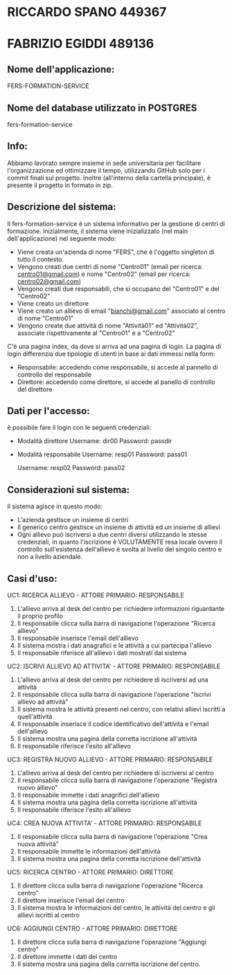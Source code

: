 
# RICCARDO SPANO 449367
# FABRIZIO EGIDDI 489136

## Nome dell'applicazione: 
FERS-FORMATION-SERVICE

## Nome del database utilizzato in POSTGRES
fers-formation-service

## Info:

Abbiamo lavorato sempre insieme in sede universitaria per facilitare l'organizzazione ed ottimizzare il tempo, utilizzando GitHub solo per i commit finali sul progetto. Inoltre (all'interno della cartella principale), è presente il progetto in formato in zip.

## Descrizione del sistema:

Il fers-formation-service è un sistema informativo per la gestione di centri di formazione.
Inizialmente, il sistema viene inizializzato (nel main dell'applicazione) nel seguente modo:

- Viene creata un'azienda di nome "FERS", che è l'oggetto singleton di tutto il contesto.
- Vengono creati due centri di nome "Centro01" (email per ricerca: centro01@gmail.com) e 
  nome "Centro02" (email per ricerca:  centro02@gmail.com)
- Vengono creati due responsabili, che si occupano del "Centro01" e del "Centro02"
- Viene creato un direttore
- Viene creato un allievo di email "bianchi@gmail.com" associato al centro di nome "Centro01" 
- Vengono create due attività di nome "Attività01" ed "Attività02", associate rispettivamente al "Centro01" e a "Centro02"

C'è una pagina index, da dove si arriva ad una pagina di login. La pagina di login differenzia due tipologie di utenti in base ai
dati immessi nella form:

- Responsabile: accedendo come responsabile, si accede al pannello di controllo del responsabile
- Direttore: accedendo come direttore, si accede al panello di controllo del direttore

## Dati per l'accesso:

è possibile fare il login con le seguenti credenziali:

- Modalità direttore
  Username: dir00 
  Password: passdir
  
- Modalità responsabile
  Username: resp01
  Password: pass01
  
  Username: resp02
  Password: pass02
  
## Considerazioni sul sistema:
  
  Il sistema agisce in questo modo:
  
  - L'azienda gestisce un insieme di centri
  - Il generico centro gestisce un insieme di attività ed un insieme di allievi
  - Ogni allievo può iscriversi a due centri diversi utilizzando le stesse credenziali, in quanto l'iscrizione è VOLUTAMENTE resa locale     ovvero il controllo sull'esistenza dell'allievo è svolta al livello del singolo centro e non a livello aziendale.
  
## Casi d'uso:
  
  UC1: RICERCA ALLIEVO - ATTORE PRIMARIO: RESPONSABILE
  1. L'allievo arriva al desk del centro per richiedere informazioni riguardante il proprio profilo
  2. Il responsabile clicca sulla barra di navigazione l'operazione "Ricerca allievo"
  3. Il responsabile inserisce l'email dell'allievo
  4. Il sistema mostra i dati anagrafici e le attività a cui partecipa l'allievo
  5. Il responsabile riferisce all'allievo i dati mostrati dal sistema
  
  UC2: ISCRIVI ALLIEVO AD ATTIVITA' - ATTORE PRIMARIO: RESPONSABILE
  1. L'allievo arriva al desk del centro per richiedere di iscriversi ad una attività
  2. Il responsabile clicca sulla barra di navigazione l'operazione "Iscrivi allievo ad attività"
  3. Il sistema mostra le attività presenti nel centro, con relativi allievi iscritti a quell'attività
  4. Il responsabile inserisce il codice identificativo dell'attività e l'email dell'allievo
  5. Il sistema mostra una pagina della corretta iscrizione all'attività
  6. Il responsabile riferisce l'esito all'allievo
  
  UC3: REGISTRA NUOVO ALLIEVO - ATTORE PRIMARIO: RESPONSABILE
  1. L'allievo arriva al desk del centro per richiedere di iscriversi al centro
  2. Il responsabile clicca sulla barra di navigazione l'operazione "Registra nuovo allievo"
  3. Il responsabile immette i dati anagrifici dell'allievo
  4. Il sistema mostra una pagina della corretta iscrizione all'attività
  5. Il responsabile riferisce l'esito all'allievo
  
  UC4: CREA NUOVA ATTIVITA' - ATTORE PRIMARIO: RESPONSABILE
  1. Il responsabile clicca sulla barra di navigazione l'operazione "Crea nuova attività"
  2. Il responsabile immette le informazioni dell'attività
  3. Il sistema mostra una pagina della corretta iscrizione dell'attività
  
  UC5: RICERCA CENTRO - ATTORE PRIMARIO: DIRETTORE
  1. Il direttore clicca sulla barra di navigazione l'operazione "Ricerca centro"
  2. Il direttore inserisce l'email del centro
  3. Il sistema mostra le informaizioni del centro, le attività del centro e gli allievi iscritti al centro

  UC6: AGGIUNGI CENTRO - ATTORE PRIMARIO: DIRETTORE
  1. Il direttore clicca sulla barra di navigazione l'operazione "Aggiungi centro"
  2. Il direttore immette i dati del centro
  3. Il sistema mostra una pagina della corretta iscrizione del centro.

  
 
  
      

  
 
  
      
